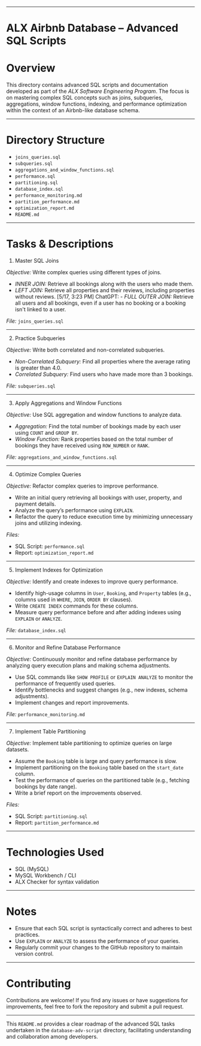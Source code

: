 

---

# ALX Airbnb Database – Advanced SQL Scripts

# Overview

This directory contains advanced SQL scripts and documentation developed as part of the *ALX Software Engineering Program*. The focus is on mastering complex SQL concepts such as joins, subqueries, aggregations, window functions, indexing, and performance optimization within the context of an Airbnb-like database schema.

---

# Directory Structure

- `joins_queries.sql`
- `subqueries.sql`
- `aggregations_and_window_functions.sql`
- `performance.sql`
- `partitioning.sql`
- `database_index.sql`
- `performance_monitoring.md`
- `partition_performance.md`
- `optimization_report.md`
- `README.md`

---

# Tasks & Descriptions

1. Master SQL Joins

*Objective:* Write complex queries using different types of joins.

- *INNER JOIN:* Retrieve all bookings along with the users who made them.
- *LEFT JOIN:* Retrieve all properties and their reviews, including properties without reviews.
[5/17, 3:23 PM] ChatGPT: - *FULL OUTER JOIN:* Retrieve all users and all bookings, even if a user has no booking or a booking isn't linked to a user.

*File:* `joins_queries.sql`

---

2. Practice Subqueries

*Objective:* Write both correlated and non-correlated subqueries.

- *Non-Correlated Subquery:* Find all properties where the average rating is greater than 4.0.
- *Correlated Subquery:* Find users who have made more than 3 bookings.

*File:* `subqueries.sql`

---

3. Apply Aggregations and Window Functions

*Objective:* Use SQL aggregation and window functions to analyze data.

- *Aggregation:* Find the total number of bookings made by each user using `COUNT` and `GROUP BY`.
- *Window Function:* Rank properties based on the total number of bookings they have received using `ROW_NUMBER` or `RANK`.

*File:* `aggregations_and_window_functions.sql`

---

4. Optimize Complex Queries

*Objective:* Refactor complex queries to improve performance.

- Write an initial query retrieving all bookings with user, property, and payment details.
- Analyze the query’s performance using `EXPLAIN`.
- Refactor the query to reduce execution time by minimizing unnecessary joins and utilizing indexing.

 *Files:*  
- SQL Script: `performance.sql`
- Report: `optimization_report.md`

---
 5. Implement Indexes for Optimization

*Objective:* Identify and create indexes to improve query performance.

- Identify high-usage columns in `User`, `Booking`, and `Property` tables (e.g., columns used in `WHERE`, `JOIN`, `ORDER BY` clauses).
- Write `CREATE INDEX` commands for these columns.
- Measure query performance before and after adding indexes using `EXPLAIN` or `ANALYZE`.

 *File:* `database_index.sql`

---

6. Monitor and Refine Database Performance

*Objective:* Continuously monitor and refine database performance by analyzing query execution plans and making schema adjustments.

- Use SQL commands like `SHOW PROFILE` or `EXPLAIN ANALYZE` to monitor the performance of frequently used queries.
- Identify bottlenecks and suggest changes (e.g., new indexes, schema adjustments).
- Implement changes and report improvements.

*File:* `performance_monitoring.md`

---

7. Implement Table Partitioning

*Objective:* Implement table partitioning to optimize queries on large datasets.

- Assume the `Booking` table is large and query performance is slow.
- Implement partitioning on the `Booking` table based on the `start_date` column.
- Test the performance of queries on the partitioned table (e.g., fetching bookings by date range).
 - Write a brief report on the improvements observed.

*Files:*  
- SQL Script: `partitioning.sql`
- Report: `partition_performance.md`

---

# Technologies Used

- SQL (MySQL)
- MySQL Workbench / CLI
- ALX Checker for syntax validation

---

# Notes

- Ensure that each SQL script is syntactically correct and adheres to best practices.
- Use `EXPLAIN` or `ANALYZE` to assess the performance of your queries.
- Regularly commit your changes to the GitHub repository to maintain version control.

---

#  Contributing

Contributions are welcome! If you find any issues or have suggestions for improvements, feel free to fork the repository and submit a pull request.

---

This `README.md` provides a clear roadmap of the advanced SQL tasks undertaken in the `database-adv-script` directory, facilitating understanding and collaboration among developers.
